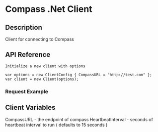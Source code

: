 ﻿# Compass .Net Client #

## Description ##

Client for connecting to Compass

## API Reference ##

~~~~
Initialize a new client with options

var options = new ClientConfig { CompassURL = "http://test.com" };
var client = new Client(options);
~~~~

### Request Example ###

## Client Variables ##

CompassURL - the endpoint of compass
HeartbeatInterval - seconds of heartbeat interval to run ( defaults to 15 seconds )